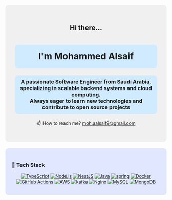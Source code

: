 <div style="background-color: #f0f0f0; padding: 30px; border-radius: 10px;">

  <h2 style="text-align:center;">Hi there...</h2>

  <h1 style="background-color: #d0eaff; padding: 20px; border-radius: 10px; text-align:center;">
    I'm Mohammed Alsaif
  </h1>

  <h3 style="background-color: #d0eaff; padding: 10px; border-radius: 10px; text-align:center;">
    A passionate Software Engineer from Saudi Arabia,<br>
    specializing in scalable backend systems and cloud computing.<br>
    Always eager to learn new technologies and contribute to open source projects
  </h3>

  <p style="text-align:center; margin-top: 20px;">
    📫 How to reach me? <a href="mailto:moh.aalsaif9@gmail.com">moh.aalsaif9@gmail.com</a>
  </p>

</div>

<div style="background-color: #e0e7ff; padding: 20px; border-radius: 10px; margin-top: 20px;">

  <h3>🧰 Tech Stack</h3>

  <p style="text-align:center;">
    <a href="https://www.typescriptlang.org/" target="_blank"><img src="https://skillicons.dev/icons?i=ts" alt="TypeScript" /></a>
    <a href="https://nodejs.org/" target="_blank"><img src="https://skillicons.dev/icons?i=nodejs" alt="Node.js" /></a>
    <a href="https://nestjs.com/" target="_blank"><img src="https://skillicons.dev/icons?i=nestjs" alt="NestJS" /></a>
    <a href="https://www.java.com/" target="_blank"><img src="https://skillicons.dev/icons?i=java" alt="Java" /></a>
    <a href="https://spring.io/" target="_blank"><img src="https://skillicons.dev/icons?i=spring" alt="spring" /></a>
    <a href="https://www.docker.com/" target="_blank"><img src="https://skillicons.dev/icons?i=docker" alt="Docker" /></a>
    <a href="https://github.com/features/actions" target="_blank"><img src="https://skillicons.dev/icons?i=githubactions" alt="GitHub Actions" /></a>
    <a href="https://aws.amazon.com/" target="_blank"><img src="https://skillicons.dev/icons?i=aws" alt="AWS" /></a>
    <a href="https://kafka.apache.org/" target="_blank"><img src="https://skillicons.dev/icons?i=kafka" alt="kafka" /></a>
    <a href="https://nginx.org/" target="_blank"><img src="https://skillicons.dev/icons?i=nginx" alt="Nginx" /></a>
    <a href="https://www.mysql.com/" target="_blank"><img src="https://skillicons.dev/icons?i=mysql" alt="MySQL" /></a>
    <a href="https://www.mongodb.com/" target="_blank"><img src="https://skillicons.dev/icons?i=mongodb" alt="MongoDB" /></a>
  </p>

</div>
